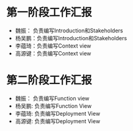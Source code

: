 # 第一阶段工作汇报
* 魏振：  负责编写Introduction和Stakeholders
* 杨吴鹏：负责编写Introduction和Stakeholders
* 李蕴琦：负责编写Context view
* 高源键：负责编写Context view

# 第二阶段工作汇报
* 魏振：  负责编写Function view
* 杨吴鹏: 负责编写Function View
* 李蕴琦: 负责编写Deployment View
* 高源键: 负责编写Deployment View
